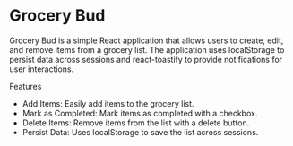 # Grocery Bud

Grocery Bud is a simple React application that allows users to create, edit, and remove items from a grocery list. The application uses localStorage to persist data across sessions and react-toastify to provide notifications for user interactions.

Features 

- Add Items: Easily add items to the grocery list.
- Mark as Completed: Mark items as completed with a checkbox.
- Delete Items: Remove items from the list with a delete button.
- Persist Data: Uses localStorage to save the list across sessions.

